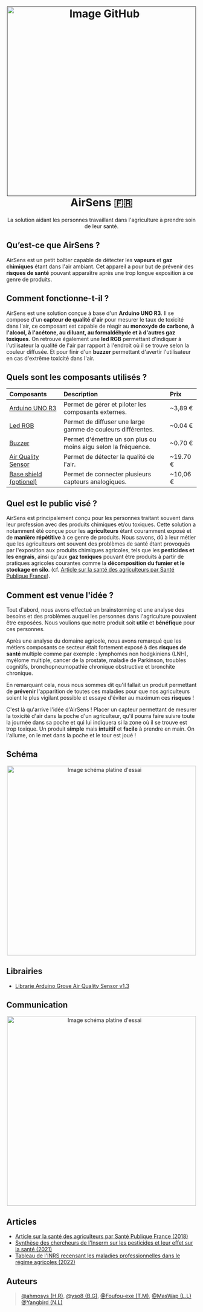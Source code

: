 
<h1 align="center">
  <a href=""><img src="https://i.postimg.cc/rFdFCjvM/img-github-airsens.png" alt="Image GitHub" width="500"></a>
  <br />
  AirSens 🇫🇷
  <br />
</h1>

<p align="center">
La solution aidant les personnes travaillant dans l'agriculture à prendre soin de leur santé.
</p>

## Qu’est-ce que AirSens ?

AirSens est un petit boîtier capable de détecter les **vapeurs** et **gaz chimiques** étant dans l'air ambiant.
Cet appareil a pour but de prévenir des **risques de santé** pouvant apparaître après une trop longue exposition à ce genre de produits.
## Comment fonctionne-t-il ?

AirSens est une solution conçue à base d'un **Arduino UNO R3**. Il se compose d'un **capteur
de qualité d'air** pour mesurer le taux de toxicité dans l'air, ce composant est capable de réagir au **monoxyde de carbone, à l'alcool, à l'acétone, au diluant, au formaldéhyde et à d'autres gaz toxiques**. 
On retrouve également une **led RGB** permettant d'indiquer à l'utilisateur la qualité de l'air par rapport à l'endroit où il se trouve selon la couleur diffusée. Et pour finir d'un
**buzzer** permettant d'avertir l'utilisateur en cas d'extrême toxicité dans l'air.

## Quels sont les composants utilisés ?

| Composants | Description | Prix
| :---         | :---         | :---         |
| [Arduino UNO R3](https://urlz.fr/joH0) | Permet de gérer et piloter les composants externes. | ~3,89 €
| [Led RGB](https://urlz.fr/joH6) | Permet de diffuser une large gamme de couleurs différentes. | ~0.04 €
| [Buzzer](https://urlz.fr/jnTP) | Permet d'émettre un son plus ou moins aigu selon la fréquence. | ~0.70 €
| [Air Quality Sensor](https://urlz.fr/jnTS) | Permet de détecter la qualité de l'air. | ~19.70 €
| [Base shield (optionel)](https://urlz.fr/joH2) | Permet de connecter plusieurs capteurs analogiques. | ~10,06 €

## Quel est le public visé ?
AirSens est principalement conçu pour les personnes traitant souvent dans leur profession
avec des produits chimiques et/ou toxiques. Cette solution a notamment été conçue pour les **agriculteurs**
étant couramment exposé et de **manière répétitive** à ce genre de produits. Nous savons, dû à leur métier que
les agriculteurs ont souvent des problèmes de santé étant provoqués par l'exposition aux produits chimiques agricoles,
tels que les **pesticides et les engrais**, ainsi qu'aux **gaz toxiques** pouvant être produits à
partir de pratiques agricoles courantes comme la **décomposition du fumier et le stockage en silo**.
(cf. [Article sur la santé des agriculteurs par Santé Publique France](https://www.santepubliquefrance.fr/les-actualites/2018/sante-des-agriculteurs-risques-et-expositions-professionnelles)).

## Comment est venue l'idée ?
Tout d'abord, nous avons effectué un brainstorming et une analyse des besoins
et des problèmes auquel les personnes dans l'agriculture pouvaient être exposées. Nous
voulions que notre produit soit **utile** et **bénéfique** pour ces personnes.

Après une analyse du domaine agricole, nous avons remarqué que les métiers composants ce secteur
était fortement exposé à des **risques de santé** multiple comme par exemple : lymphomes non hodgkiniens (LNH), myélome multiple, cancer de la prostate, maladie de Parkinson, troubles cognitifs, bronchopneumopathie chronique obstructive et bronchite chronique.

En remarquant cela, nous nous sommes dit qu'il fallait un produit permettant de **prévenir** l'apparition de toutes
ces maladies pour que nos agriculteurs soient le plus vigilant possible et essaye d'éviter au maximum ces **risques** !

C'est là qu'arrive l'idée d'AirSens ! Placer un capteur permettant de mesurer la toxicité d'air dans la poche d'un agriculteur,
qu'il pourra faire suivre toute la journée dans sa poche et qui lui indiquera si la zone où il se trouve est
trop toxique. Un produit **simple** mais **intuitif** et **facile** à prendre en main. On l'allume, on le met dans la poche et le tour est joué !

## Schéma

<div align="center">
  <img src="https://i.postimg.cc/sDWRfDGp/img-schema-electrique.png" alt="Image schéma platine d'essai" width="500">
</div>

## Librairies

- [Librarie Arduino Grove Air Quality Sensor v1.3](https://github.com/Seeed-Studio/Grove_Air_quality_Sensor)

## Communication

<div align="center">
  <img src="https://i.postimg.cc/MKhRyv33/img-poster-mockup-airsens-png.png" alt="Image schéma platine d'essai" width="500">
</div>

## Articles

- [Article sur la santé des agriculteurs par Santé Publique France (2018)](https://www.santepubliquefrance.fr/les-actualites/2018/sante-des-agriculteurs-risques-et-expositions-professionnelles)
- [Synthèse des chercheurs de l'Inserm sur les pesticides et leur effet sur la santé (2021)](https://www.inserm.fr/expertise-collective/pesticides-et-sante-nouvelles-donnees-2021/)
- [Tableau de l'INRS recensant les maladies professionnelles dans le régime agricoles (2022)](https://www.inrs.fr/publications/bdd/mp/recherche.html?typeRegime=RA&field_activites_nuisances=&field_maladies=&field_numeroCAS=&mot_cles_tableau=&motsCles=&valid_RECHERCHE_MOTSCLES=Rechercher&introspection=)

## Auteurs

> [@ahmosys (H.R)](https://github.com/ahmosys),
> [@yso8 (B.G)](https://github.com/yso8),
> [@Foufou-exe (T.M)](https://github.com/Foufou-exe),
> [@MasWap (L.L)](https://github.com/MasWap)
> [@Yangbird (N.L)](https://github.com/Yangbird)
